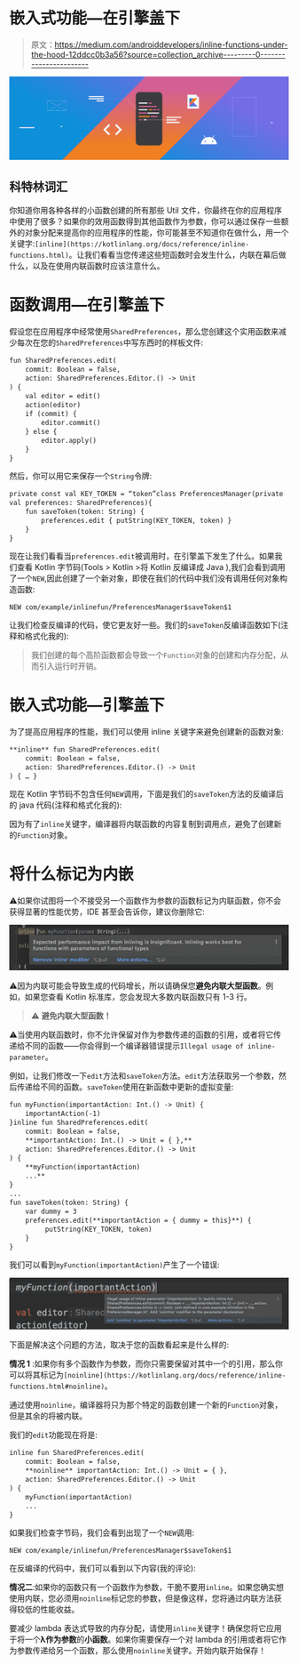 # 嵌入式功能—在引擎盖下

> 原文：<https://medium.com/androiddevelopers/inline-functions-under-the-hood-12ddcc0b3a56?source=collection_archive---------0----------------------->

![](img/7dbdff2f6243de6e06b0425e311eb83b.png)

## 科特林词汇

你知道你用各种各样的小函数创建的所有那些 Util 文件，你最终在你的应用程序中使用了很多？如果你的效用函数得到其他函数作为参数，你可以通过保存一些额外的对象分配来提高你的应用程序的性能，你可能甚至不知道你在做什么，用一个关键字:`[inline](https://kotlinlang.org/docs/reference/inline-functions.html)`。让我们看看当您传递这些短函数时会发生什么，内联在幕后做什么，以及在使用内联函数时应该注意什么。

# 函数调用—在引擎盖下

假设您在应用程序中经常使用`SharedPreferences`，那么您创建这个实用函数来减少每次在您的`SharedPreferences`中写东西时的样板文件:

```
fun SharedPreferences.edit(
    commit: Boolean = false,
    action: SharedPreferences.Editor.() -> Unit
) {
    val editor = edit()
    action(editor)
    if (commit) {
        editor.commit()
    } else {
        editor.apply()
    }
}
```

然后，你可以用它来保存一个`String`令牌:

```
private const val KEY_TOKEN = “token”class PreferencesManager(private val preferences: SharedPreferences){
    fun saveToken(token: String) {
        preferences.edit { putString(KEY_TOKEN, token) }
    }
}
```

现在让我们看看当`preferences.edit`被调用时，在引擎盖下发生了什么。如果我们查看 Kotlin 字节码(Tools > Kotlin >将 Kotlin 反编译成 Java ),我们会看到调用了一个`NEW`,因此创建了一个新对象，即使在我们的代码中我们没有调用任何对象构造函数:

```
NEW com/example/inlinefun/PreferencesManager$saveToken$1
```

让我们检查反编译的代码，使它更友好一些。我们的`saveToken`反编译函数如下(注释和格式化我的):

> 我们创建的每个高阶函数都会导致一个`Function`对象的创建和内存分配，从而引入运行时开销。

# 嵌入式功能—引擎盖下

为了提高应用程序的性能，我们可以使用 inline 关键字来避免创建新的函数对象:

```
**inline** fun SharedPreferences.edit(
    commit: Boolean = false,
    action: SharedPreferences.Editor.() -> Unit
) { … }
```

现在 Kotlin 字节码不包含任何`NEW`调用，下面是我们的`saveToken`方法的反编译后的 java 代码(注释和格式化我的):

因为有了`inline`关键字，编译器将内联函数的内容复制到调用点，避免了创建新的`Function`对象。

# 将什么标记为内嵌

⚠️如果你试图将一个不接受另一个函数作为参数的函数标记为内联函数，你不会获得显著的性能优势，IDE 甚至会告诉你，建议你删除它:

![](img/cffbcf08cac160ad4bd0b2a60a64fdc7.png)

⚠️因为内联可能会导致生成的代码增长，所以请确保您**避免内联大型函数**。例如，如果您查看 Kotlin 标准库，您会发现大多数内联函数只有 1-3 行。

> ⚠️ **避免内联大型函数！**

⚠️当使用内联函数时，你不允许保留对作为参数传递的函数的引用，或者将它传递给不同的函数——你会得到一个编译器错误提示`Illegal usage of inline-parameter`。

例如，让我们修改一下`edit`方法和`saveToken`方法。`edit`方法获取另一个参数，然后传递给不同的函数。`saveToken`使用在新函数中更新的虚拟变量:

```
fun myFunction(importantAction: Int.() -> Unit) {
    importantAction(-1)
}inline fun SharedPreferences.edit(
    commit: Boolean = false,
    **importantAction: Int.() -> Unit = { },**
    action: SharedPreferences.Editor.() -> Unit
) {
    **myFunction(importantAction)
    ...**
}
...
fun saveToken(token: String) {
    var dummy = 3
    preferences.edit(**importantAction = { dummy = this}**) {
         putString(KEY_TOKEN, token)
    }
}
```

我们可以看到`myFunction(importantAction)`产生了一个错误:

![](img/f331d56ba78000056828486e54145ab5.png)

下面是解决这个问题的方法，取决于您的函数看起来是什么样的:

**情况 1** :如果你有多个函数作为参数，而你只需要保留对其中一个的引用，那么你可以将其标记为`[noinline](https://kotlinlang.org/docs/reference/inline-functions.html#noinline)`。

通过使用`noinline`，编译器将只为那个特定的函数创建一个新的`Function`对象，但是其余的将被内联。

我们的`edit`功能现在将是:

```
inline fun SharedPreferences.edit(
    commit: Boolean = false,
    **noinline** importantAction: Int.() -> Unit = { },
    action: SharedPreferences.Editor.() -> Unit
) {
    myFunction(importantAction)
    ...
}
```

如果我们检查字节码，我们会看到出现了一个`NEW`调用:

```
NEW com/example/inlinefun/PreferencesManager$saveToken$1
```

在反编译的代码中，我们可以看到以下内容(我的评论):

**情况二**:如果你的函数只有一个函数作为参数，干脆不要用`inline`。如果您确实想使用内联，您必须用`noinline`标记您的参数，但是像这样，您将通过内联方法获得较低的性能收益。

要减少 lambda 表达式导致的内存分配，请使用`inline`关键字！确保您将它应用于将一个**λ作为参数**的**小函数**。如果你需要保存一个对 lambda 的引用或者将它作为参数传递给另一个函数，那么使用`noinline`关键字。开始内联开始保存！